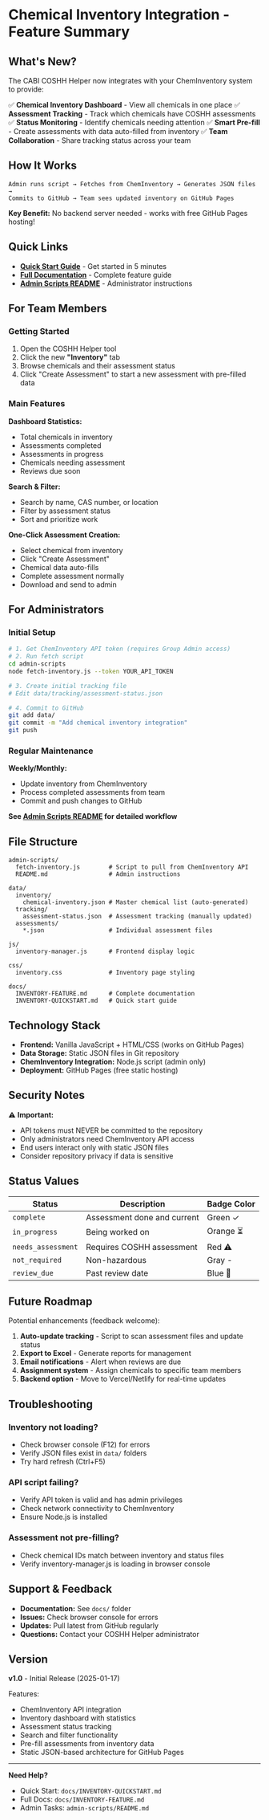 # Chemical Inventory Integration - Feature Summary

## What's New?

The CABI COSHH Helper now integrates with your ChemInventory system to provide:

✅ **Chemical Inventory Dashboard** - View all chemicals in one place
✅ **Assessment Tracking** - Track which chemicals have COSHH assessments
✅ **Status Monitoring** - Identify chemicals needing attention
✅ **Smart Pre-fill** - Create assessments with data auto-filled from inventory
✅ **Team Collaboration** - Share tracking status across your team

## How It Works

```
Admin runs script → Fetches from ChemInventory → Generates JSON files →
Commits to GitHub → Team sees updated inventory on GitHub Pages
```

**Key Benefit:** No backend server needed - works with free GitHub Pages hosting!

## Quick Links

- **[Quick Start Guide](docs/INVENTORY-QUICKSTART.md)** - Get started in 5 minutes
- **[Full Documentation](docs/INVENTORY-FEATURE.md)** - Complete feature guide
- **[Admin Scripts README](admin-scripts/README.md)** - Administrator instructions

## For Team Members

### Getting Started

1. Open the COSHH Helper tool
2. Click the new **"Inventory"** tab
3. Browse chemicals and their assessment status
4. Click "Create Assessment" to start a new assessment with pre-filled data

### Main Features

**Dashboard Statistics:**
- Total chemicals in inventory
- Assessments completed
- Assessments in progress
- Chemicals needing assessment
- Reviews due soon

**Search & Filter:**
- Search by name, CAS number, or location
- Filter by assessment status
- Sort and prioritize work

**One-Click Assessment Creation:**
- Select chemical from inventory
- Click "Create Assessment"
- Chemical data auto-fills
- Complete assessment normally
- Download and send to admin

## For Administrators

### Initial Setup

```bash
# 1. Get ChemInventory API token (requires Group Admin access)
# 2. Run fetch script
cd admin-scripts
node fetch-inventory.js --token YOUR_API_TOKEN

# 3. Create initial tracking file
# Edit data/tracking/assessment-status.json

# 4. Commit to GitHub
git add data/
git commit -m "Add chemical inventory integration"
git push
```

### Regular Maintenance

**Weekly/Monthly:**
- Update inventory from ChemInventory
- Process completed assessments from team
- Commit and push changes to GitHub

**See [Admin Scripts README](admin-scripts/README.md) for detailed workflow**

## File Structure

```
admin-scripts/
  fetch-inventory.js        # Script to pull from ChemInventory API
  README.md                 # Admin instructions

data/
  inventory/
    chemical-inventory.json # Master chemical list (auto-generated)
  tracking/
    assessment-status.json  # Assessment tracking (manually updated)
  assessments/
    *.json                  # Individual assessment files

js/
  inventory-manager.js      # Frontend display logic

css/
  inventory.css             # Inventory page styling

docs/
  INVENTORY-FEATURE.md      # Complete documentation
  INVENTORY-QUICKSTART.md   # Quick start guide
```

## Technology Stack

- **Frontend:** Vanilla JavaScript + HTML/CSS (works on GitHub Pages)
- **Data Storage:** Static JSON files in Git repository
- **ChemInventory Integration:** Node.js script (admin only)
- **Deployment:** GitHub Pages (free static hosting)

## Security Notes

⚠️ **Important:**
- API tokens must NEVER be committed to the repository
- Only administrators need ChemInventory API access
- End users interact only with static JSON files
- Consider repository privacy if data is sensitive

## Status Values

| Status | Description | Badge Color |
|--------|-------------|-------------|
| `complete` | Assessment done and current | Green ✓ |
| `in_progress` | Being worked on | Orange ⏳ |
| `needs_assessment` | Requires COSHH assessment | Red ⚠ |
| `not_required` | Non-hazardous | Gray - |
| `review_due` | Past review date | Blue 📅 |

## Future Roadmap

Potential enhancements (feedback welcome):

1. **Auto-update tracking** - Script to scan assessment files and update status
2. **Export to Excel** - Generate reports for management
3. **Email notifications** - Alert when reviews are due
4. **Assignment system** - Assign chemicals to specific team members
5. **Backend option** - Move to Vercel/Netlify for real-time updates

## Troubleshooting

### Inventory not loading?
- Check browser console (F12) for errors
- Verify JSON files exist in `data/` folders
- Try hard refresh (Ctrl+F5)

### API script failing?
- Verify API token is valid and has admin privileges
- Check network connectivity to ChemInventory
- Ensure Node.js is installed

### Assessment not pre-filling?
- Check chemical IDs match between inventory and status files
- Verify inventory-manager.js is loading in browser console

## Support & Feedback

- **Documentation:** See `docs/` folder
- **Issues:** Check browser console for errors
- **Updates:** Pull latest from GitHub regularly
- **Questions:** Contact your COSHH Helper administrator

## Version

**v1.0** - Initial Release (2025-01-17)

Features:
- ChemInventory API integration
- Inventory dashboard with statistics
- Assessment status tracking
- Search and filter functionality
- Pre-fill assessments from inventory data
- Static JSON-based architecture for GitHub Pages

---

**Need Help?**
- Quick Start: `docs/INVENTORY-QUICKSTART.md`
- Full Docs: `docs/INVENTORY-FEATURE.md`
- Admin Tasks: `admin-scripts/README.md`
